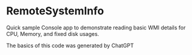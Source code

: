 # RemoteSystemInfo
Quick sample Console app to demonstrate reading basic WMI details for CPU, Memory, and fixed disk usages.

The basics of this code was generated by ChatGPT
